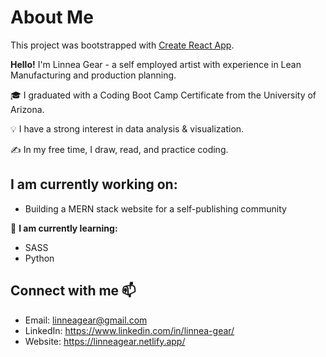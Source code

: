# About Me

This project was bootstrapped with [Create React App](https://github.com/facebook/create-react-app).

<b>Hello!</b> 
I'm Linnea Gear - a self employed artist with experience in Lean Manufacturing and production planning.

<p>🎓 I graduated with a Coding Boot Camp Certificate from the University of Arizona.</p>
<p>💡 I have a strong interest in data analysis & visualization. </p>
<p>✍️ In my free time, I draw, read, and practice coding.</p>



## I am currently working on:
- Building a MERN stack website for a self-publishing community

🌱 <b>I am currently learning:</b>
- SASS
- Python


## Connect with me 📫

- Email: linneagear@gmail.com
- LinkedIn: https://www.linkedin.com/in/linnea-gear/
- Website: https://linneagear.netlify.app/

